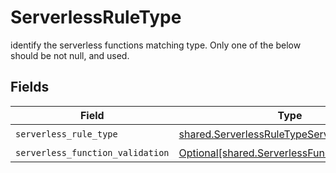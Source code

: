 # ServerlessRuleType

identify the serverless functions matching type. Only one of the below should be not null, and  used.


## Fields

| Field                                                                                                      | Type                                                                                                       | Required                                                                                                   | Description                                                                                                |
| ---------------------------------------------------------------------------------------------------------- | ---------------------------------------------------------------------------------------------------------- | ---------------------------------------------------------------------------------------------------------- | ---------------------------------------------------------------------------------------------------------- |
| `serverless_rule_type`                                                                                     | [shared.ServerlessRuleTypeServerlessRuleType](../../models/shared/serverlessruletypeserverlessruletype.md) | :heavy_check_mark:                                                                                         | N/A                                                                                                        |
| `serverless_function_validation`                                                                           | [Optional[shared.ServerlessFunctionValidation]](../../models/shared/serverlessfunctionvalidation.md)       | :heavy_minus_sign:                                                                                         | N/A                                                                                                        |